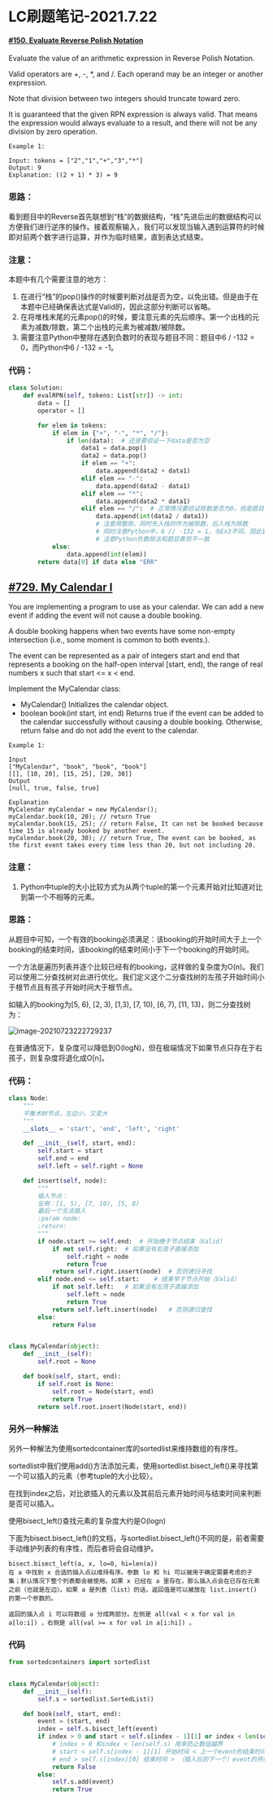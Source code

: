 # LC刷题笔记-2021.7.22

#### [#150. Evaluate Reverse Polish Notation](https://leetcode-cn.com/problems/evaluate-reverse-polish-notation/)

Evaluate the value of an arithmetic expression in Reverse Polish Notation.

Valid operators are +, -, *, and /. Each operand may be an integer or another expression.

Note that division between two integers should truncate toward zero.

It is guaranteed that the given RPN expression is always valid. That means the expression would always evaluate to a result, and there will not be any division by zero operation.

 ```
 Example 1:
 
 Input: tokens = ["2","1","+","3","*"]
 Output: 9
 Explanation: ((2 + 1) * 3) = 9
 ```

### 思路：

看到题目中的Reverse首先联想到“栈”的数据结构，“栈”先进后出的数据结构可以方便我们进行逆序的操作。接着观察输入，我们可以发现当输入遇到运算符的时候即对前两个数字进行运算，并作为临时结果，直到表达式结束。

### 注意：

本题中有几个需要注意的地方：

1.   在进行“栈”的pop()操作的时候要判断对战是否为空，以免出错。但是由于在本题中已经确保表达式是Valid的，因此这部分判断可以省略。
2.   在将堆栈末尾的元素pop()的时候，要注意元素的先后顺序。第一个出栈的元素为减数/除数，第二个出栈的元素为被减数/被除数。
3.   需要注意Python中整除在遇到负数时的表现与题目不同：题目中6 / -132 = 0，而Python中6 / -132 = -1。

### 代码：

```python
class Solution:
    def evalRPN(self, tokens: List[str]) -> int:
        data = []
        operator = []

        for elem in tokens:
            if elem in {"+", "-", "*", "/"}:
                if len(data):  # 还是要验证一下data是否为空
                    data1 = data.pop()
                    data2 = data.pop()
                    if elem == "+":
                        data.append(data2 + data1)
                    elif elem == "-":
                        data.append(data2 - data1)
                    elif elem == "*":
                        data.append(data2 * data1)
                    elif elem == "/":  # 正常情况要验证除数是否为0，但是题目已经说过there will not be any division by zero operation，所以不验证
                        data.append(int(data2 / data1))  
                        # 注意用整除，同时先入栈的作为被除数，后入栈为除数
                        # 同时注意Python中，6 // -132 = 1，与Ex3不同，因此要特地写个判断
                        # 注意Python负数除法和题目表现不一致
            else:
                data.append(int(elem))
        return data[0] if data else "ERR"
```



## [#729. My Calendar I](https://leetcode-cn.com/problems/my-calendar-i/)

You are implementing a program to use as your calendar. We can add a new event if adding the event will not cause a double booking.

A double booking happens when two events have some non-empty intersection (i.e., some moment is common to both events.).

The event can be represented as a pair of integers start and end that represents a booking on the half-open interval [start, end), the range of real numbers x such that start <= x < end.

Implement the MyCalendar class:

-   MyCalendar() Initializes the calendar object.
-   boolean book(int start, int end) Returns true if the event can be added to the calendar successfully without causing a double booking. Otherwise, return false and do not add the event to the calendar.

```
Example 1:

Input
["MyCalendar", "book", "book", "book"]
[[], [10, 20], [15, 25], [20, 30]]
Output
[null, true, false, true]

Explanation
MyCalendar myCalendar = new MyCalendar();
myCalendar.book(10, 20); // return True
myCalendar.book(15, 25); // return False, It can not be booked because time 15 is already booked by another event.
myCalendar.book(20, 30); // return True, The event can be booked, as the first event takes every time less than 20, but not including 20.
```

### 注意：

1.   Python中tuple的大小比较方式为从两个tuple的第一个元素开始对比知道对比到第一个不相等的元素。

### 思路：

从题目中可知，一个有效的booking必须满足：该booking的开始时间大于上一个booking的结束时间，该booking的结束时间小于下一个booking的开始时间。

一个方法是遍历列表并逐个比较已经有的booking，这样做的复杂度为O(n)。我们可以使用二分查找树对此进行优化。我们定义这个二分查找树的左孩子开始时间小于根节点且有孩子开始时间大于根节点。

如输入的booking为[5, 6), [2, 3), [1,3), [7, 10), [6, 7), [11, 13)，则二分查找树为：

![image-20210723222729237](2021.07.22.150,729.assets/image-20210723222729237.png)

在普通情况下，复杂度可以降低到O(logN)，但在极端情况下如果节点只存在于右孩子，则复杂度将退化成O[n]。

### 代码：

```python
class Node:
    """
    平衡术树节点，左边小，又变大
    """
    __slots__ = 'start', 'end', 'left', 'right'

    def __init__(self, start, end):
        self.start = start
        self.end = end
        self.left = self.right = None

    def insert(self, node):
        """
        插入节点：
        反例：[1, 5), [7, 10), [5, 8)
        最后一个无法插入
        :param node:
        :return:
        """
        if node.start >= self.end:  # 开始晚于节点结束（Valid）
            if not self.right:  # 如果没有右孩子直接添加
                self.right = node
                return True
            return self.right.insert(node)  # 否则递归寻找
        elif node.end <= self.start:    # 结束早于节点开始（Valid）
            if not self.left:   # 如果没有左孩子直接添加
                self.left = node
                return True
            return self.left.insert(node)   # 否则递归查找
        else:
            return False


class MyCalendar(object):
    def __init__(self):
        self.root = None

    def book(self, start, end):
        if self.root is None:
            self.root = Node(start, end)
            return True
        return self.root.insert(Node(start, end))
```

### 另外一种解法

另外一种解法为使用sortedcontainer库的sortedlist来维持数组的有序性。

sortedlist中我们使用add()方法添加元素，使用sortedlist.bisect_left()来寻找第一个可以插入的元素（参考tuple的大小比较）。

在找到index之后，对比欲插入的元素以及其前后元素开始时间与结束时间来判断是否可以插入。

使用bisect_left()查找元素的复杂度大约是O(logn)

下面为bisect.bisect_left()的文档，与sortedlist.bisect_left()不同的是，前者需要手动维护列表的有序性，而后者将会自动维护。

```
bisect.bisect_left(a, x, lo=0, hi=len(a))
在 a 中找到 x 合适的插入点以维持有序。参数 lo 和 hi 可以被用于确定需要考虑的子集；默认情况下整个列表都会被使用。如果 x 已经在 a 里存在，那么插入点会在已存在元素之前（也就是左边）。如果 a 是列表（list）的话，返回值是可以被放在 list.insert() 的第一个参数的。

返回的插入点 i 可以将数组 a 分成两部分。左侧是 all(val < x for val in a[lo:i]) ，右侧是 all(val >= x for val in a[i:hi]) 。
```



### 代码

```python
from sortedcontainers import sortedlist


class MyCalendar(object):
    def __init__(self):
        self.s = sortedlist.SortedList()

    def book(self, start, end):
        event = (start, end)
        index = self.s.bisect_left(event)
        if index > 0 and start < self.s[index - 1][1] or index < len(self.s) and end > self.s[index][0]:
            # index > 0 和index < len(self.s) 用来防止数组越界
            # start < self.s[index - 1][1] 开始时间 < 上一个event的结束时间
            # end > self.s[index][0] 结束时间 > （插入后的下一个）event的开始时间
            return False
        else:
            self.s.add(event)
            return True
```

